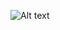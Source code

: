 ![Alt text](https://images.unsplash.com/photo-1580130379624-3a069adbffc5?ixlib=rb-4.0.3&ixid=MnwxMjA3fDB8MHxwaG90by1wYWdlfHx8fGVufDB8fHx8&auto=format&fit=crop&w=426&q=80)
